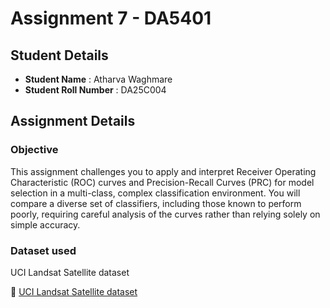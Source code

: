 # Assignment 7 - DA5401

## Student Details
- **Student Name** : Atharva Waghmare
- **Student Roll Number** : DA25C004

## Assignment Details

### Objective
This assignment challenges you to apply and interpret Receiver Operating Characteristic (ROC) curves and Precision-Recall Curves (PRC) for model selection in a multi-class, complex classification environment. You will compare a diverse set of classifiers, including those known to perform poorly, requiring careful analysis of the curves rather than relying solely on simple accuracy.

### Dataset used
UCI Landsat Satellite dataset

📂 [UCI Landsat Satellite dataset](https://archive.ics.uci.edu/ml/datasets/Statlog+(Landsat+Satellite))
